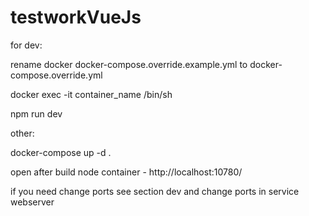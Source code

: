 # testworkVueJs
for dev:


rename docker docker-compose.override.example.yml to docker-compose.override.yml


docker exec -it container_name /bin/sh


npm run dev


other:


docker-compose up -d .


open after build node container -  http://localhost:10780/


if you need change ports see  section dev and change ports in service webserver
